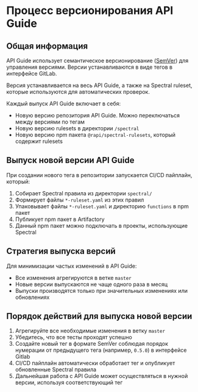 # Процесс версионирования API Guide

## Общая информация

API Guide использует семантическое версионирование ([SemVer](https://semver.org/)) для управления версиями. Версии устанавливаются в виде тегов в интерфейсе GitLab.

Версия устанавливается на весь API Guide, а также на Spectral ruleset, которые используются для автоматических проверок.

Каждый выпуск API Guide включает в себя:
* Новую версию репозитория API Guide. Можно переключаться между версиями по тегам
* Новую версию rulesets в директории `/spectral`
* Новую версию npm пакета `@rapi/spectral-rulesets`, который содержит rulesets

## Выпуск новой версии API Guide

При создании нового тега в репозитории запускается CI/CD пайплайн, который:
1. Собирает Spectral правила из директории `spectral/`
2. Формирует файлы `*-ruleset.yaml` из этих правил
3. Упаковывает файлы `*-ruleset.yaml` и директорию `functions` в npm пакет
4. Публикует npm пакет в Artifactory
5. Данный npm пакет можно подключать в проекты, использующие Spectral

## Стратегия выпуска версий

Для минимизации частых изменений в API Guide:
- Все изменения агрегируются в ветке `master`
- Новые версии выпускаются не чаще одного раза в месяц
- Выпуски производятся только при значительных изменениях или обновлениях

## Порядок действий для выпуска новой версии

1. Агрегируйте все необходимые изменения в ветку `master`
2. Убедитесь, что все тесты проходят успешно
3. Создайте новый тег в формате SemVer соблюдая порядок нумерации от предыдущего тега (например, `0.5.0`) в интерфейсе Gitlab
4. CI/CD пайплайн автоматически обработает тег и опубликует обновленные Spectral правила
5. Дальнейшая работа с API Guide может осуществляться в нужной версии, используя соответствующий тег
